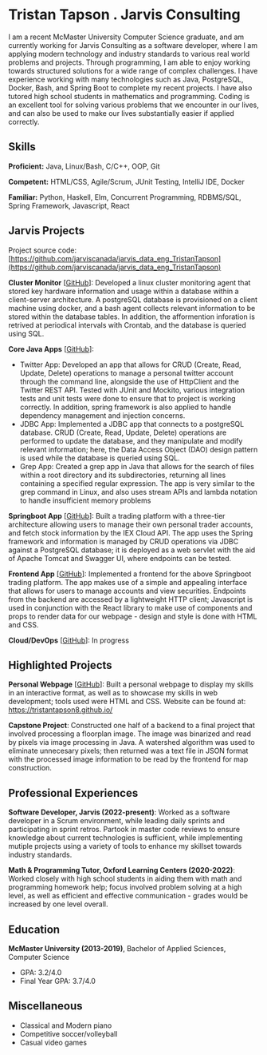 # Tristan Tapson . Jarvis Consulting

I am a recent McMaster University Computer Science graduate, and am currently working for Jarvis Consulting as a software developer, where I am applying modern technology and industry standards to various real world problems and projects. Through programming, I am able to enjoy working towards structured solutions for a wide range of complex challenges. I have experience working with many technologies such as Java, PostgreSQL, Docker, Bash, and Spring Boot to complete my recent projects. I have also tutored high school students in mathematics and programming. Coding is an excellent tool for solving various problems that we encounter in our lives, and can also be used to make our lives substantially easier if applied correctly.

## Skills

**Proficient:** Java, Linux/Bash, C/C++, OOP, Git

**Competent:** HTML/CSS, Agile/Scrum, JUnit Testing, IntelliJ IDE, Docker

**Familiar:** Python, Haskell, Elm, Concurrent Programming, RDBMS/SQL, Spring Framework, Javascript, React

## Jarvis Projects

Project source code: [https://github.com/jarviscanada/jarvis_data_eng_TristanTapson](https://github.com/jarviscanada/jarvis_data_eng_TristanTapson)


**Cluster Monitor** [[GitHub](https://github.com/jarviscanada/jarvis_data_eng_TristanTapson/tree/master/linux_sql)]: Developed a linux cluster monitoring agent that stored key hardware information and usage within a database within a client-server architecture. A postgreSQL database is provisioned on a client machine using docker, and a bash agent collects relevant information to be stored within the database tables. In addition, the afformention inforation is retrived at periodical intervals with Crontab, and the database is queried using SQL.

**Core Java Apps** [[GitHub](https://github.com/jarviscanada/jarvis_data_eng_TristanTapson/tree/master/core_java)]:
      
  - Twitter App: Developed an app that allows for CRUD (Create, Read, Update, Delete) operations to manage a personal twitter account through the command line, alongside the use of HttpClient and the Twitter REST API. Tested with JUnit and Mockito, various integration tests and unit tests were done to ensure that to project is working correctly. In addition, spring framework is also applied to handle dependency management and injection concerns.
  - JDBC App: Implemented a JDBC app that connects to a postgreSQL database. CRUD (Create, Read, Update, Delete) operations are performed to update the database, and they manipulate and modify relevant information; here, the Data Access Object (DAO) design pattern is used while the database is queried using SQL.
  - Grep App: Created a grep app in Java that allows for the search of files within a root directory and its subdirectories, returning all lines containing a specified regular expression. The app is very similar to the grep command in Linux, and also uses stream APIs and lambda notation to handle insufficient memory problems

**Springboot App** [[GitHub](https://github.com/jarviscanada/jarvis_data_eng_TristanTapson/tree/master/springboot)]: Built a trading platform with a three-tier architecture allowing users to manage their own personal trader accounts, and fetch stock information by the IEX Cloud API. The app uses the Spring framework and information is managed by CRUD operations via JDBC against a PostgreSQL database; it is deployed as a web servlet with the aid of Apache Tomcat and Swagger UI, where endpoints can be tested.

**Frontend App** [[GitHub](https://github.com/jarviscanada/jarvis_data_eng_TristanTapson/tree/master/frontend)]: Implemented a frontend for the above Springboot trading platform. The app makes use of a simple and appealing interface that allows for users to manage accounts and view securities. Endpoints from the backend are accessed by a lightweight HTTP client; Javascript is used in conjunction with the React library to make use of components and props to render data for our webpage - design and style is done with HTML and CSS.

**Cloud/DevOps** [[GitHub](https://github.com/jarviscanada/jarvis_data_eng_TristanTapson/tree/master/cloud_devops)]: In progress


## Highlighted Projects
**Personal Webpage** [[GitHub](https://github.com/tristantapson8/tristantapson8.github.io)]: Built a personal webpage to display my skills in an interactive format, as well as to showcase my skills in web development; tools used were HTML and CSS. Website can be found at: https://tristantapson8.github.io/

**Capstone Project**: Constructed one half of a backend to a final project that involved processing a floorplan image. The image was binarized and read by pixels via image processing in Java. A watershed algorithm was used to eliminate unnecesary pixels; then returned was a text file in JSON format with the processed image information to be read by the frontend for map construction.


## Professional Experiences

**Software Developer, Jarvis (2022-present)**: Worked as a software developer in a Scrum environment, while leading daily sprints and participating in sprint retros. Partook in master code reviews to ensure knowledge about current technologies is sufficient, while implementing mutiple projects using a variety of tools to enhance my skillset towards industry standards.

**Math & Programming Tutor, Oxford Learning Centers (2020-2022)**: Worked closely with high school students in aiding them with math and programming homework help; focus involved problem solving at a high level, as well as efficient and effective communication - grades would be increased by one level overall.


## Education
**McMaster University (2013-2019)**, Bachelor of Applied Sciences, Computer Science
- GPA: 3.2/4.0
- Final Year GPA: 3.7/4.0


## Miscellaneous
- Classical and Modern piano
- Competitive soccer/volleyball
- Casual video games